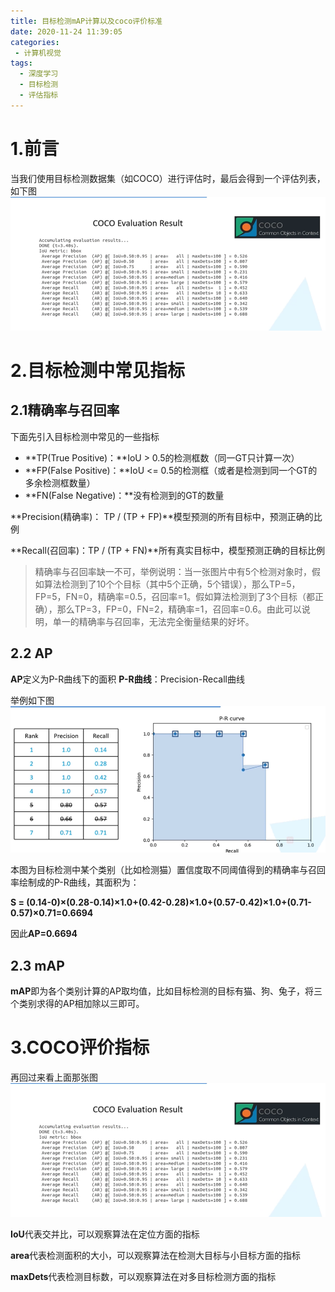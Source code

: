 ```yaml
---
title: 目标检测mAP计算以及coco评价标准
date: 2020-11-24 11:39:05
categories:
 - 计算机视觉
tags:
  - 深度学习
  - 目标检测
  - 评估指标
---
```


# 1.前言

当我们使用目标检测数据集（如COCO）进行评估时，最后会得到一个评估列表，如下图
![](/image/目标检测mAP计算以及coco评价标准/1.png)

# 2.目标检测中常见指标

## 2.1精确率与召回率
下面先引入目标检测中常见的一些指标

- **TP(True Positive)：**IoU > 0.5的检测框数（同一GT只计算一次） 
- **FP(False Positive)：**IoU <= 0.5的检测框（或者是检测到同一个GT的多余检测框数量）
- **FN(False Negative)：**没有检测到的GT的数量

**Precision(精确率)： TP / (TP + FP)**模型预测的所有目标中，预测正确的比例

**Recall(召回率)：TP / (TP + FN)**所有真实目标中，模型预测正确的目标比例

> 精确率与召回率缺一不可，举例说明：当一张图片中有5个检测对象时，假如算法检测到了10个个目标（其中5个正确，5个错误），那么TP=5，FP=5，FN=0，精确率=0.5，召回率=1。假如算法检测到了3个目标（都正确），那么TP=3，FP=0，FN=2，精确率=1，召回率=0.6。由此可以说明，单一的精确率与召回率，无法完全衡量结果的好坏。

## 2.2 AP

**AP**定义为P-R曲线下的面积
**P-R曲线**：Precision-Recall曲线

举例如下图
![](/image/目标检测mAP计算以及coco评价标准/2.png)

本图为目标检测中某个类别（比如检测猫）置信度取不同阈值得到的精确率与召回率绘制成的P-R曲线，其面积为：

**S = (0.14-0)×(0.28-0.14)×1.0+(0.42-0.28)×1.0+(0.57-0.42)×1.0+(0.71-0.57)×0.71=0.6694**

因此**AP=0.6694**

## 2.3 mAP

**mAP**即为各个类别计算的AP取均值，比如目标检测的目标有猫、狗、兔子，将三个类别求得的AP相加除以三即可。

# 3.COCO评价指标

再回过来看上面那张图
![](/image/目标检测mAP计算以及coco评价标准/1.png)

**IoU**代表交并比，可以观察算法在定位方面的指标

**area**代表检测面积的大小，可以观察算法在检测大目标与小目标方面的指标

**maxDets**代表检测目标数，可以观察算法在对多目标检测方面的指标